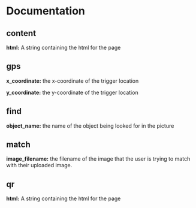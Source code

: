 # Documentation

content
-------
**html:** A string containing the html for the page

gps
---
**x_coordinate:** the x-coordinate of the trigger location

**y_coordinate:** the y-coordinate of the trigger location

find
----
**object_name:** the name of the object being looked for in the picture

match
-----
**image_filename:** the filename of the image that the user is trying to match with their uploaded image.

qr
--
**html:** A string containing the html for the page